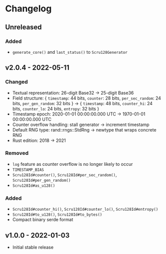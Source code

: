 # Changelog

## Unreleased

### Added

- `generate_core()` and `last_status()` to `Scru128Generator`

## v2.0.4 - 2022-05-11

### Changed

- Textual representation: 26-digit Base32 -> 25-digit Base36
- Field structure: { `timestamp`: 44 bits, `counter`: 28 bits, `per_sec_random`:
  24 bits, `per_gen_random`: 32 bits } -> { `timestamp`: 48 bits, `counter_hi`:
  24 bits, `counter_lo`: 24 bits, `entropy`: 32 bits }
- Timestamp epoch: 2020-01-01 00:00:00.000 UTC -> 1970-01-01 00:00:00.000 UTC
- Counter overflow handling: stall generator -> increment timestamp
- Default RNG type: rand::rngs::StdRng -> newtype that wraps concrete RNG
- Rust edition: 2018 -> 2021

### Removed

- `log` feature as counter overflow is no longer likely to occur
- `TIMESTAMP_BIAS`
- `Scru128Id#counter()`, `Scru128Id#per_sec_random()`, `Scru128Id#per_gen_random()`
- `Scru128Id#as_u128()`

### Added

- `Scru128Id#counter_hi()`, `Scru128Id#counter_lo()`, `Scru128Id#entropy()`
- `Scru128Id#to_u128()`, `Scru128Id#to_bytes()`
- Compact binary serde format

## v1.0.0 - 2022-01-03

- Initial stable release
